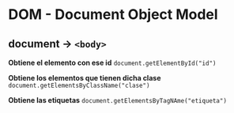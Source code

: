 # DOM - Document Object Model

## document -> `<body>`

**Obtiene el elemento con ese id**  `document.getElementById("id") `

**Obtiene los elementos que tienen dicha clase**  `document.getElementsByClassName("clase") `

**Obtiene las etiquetas**  `document.getElementsByTagNAme("etiqueta") `





